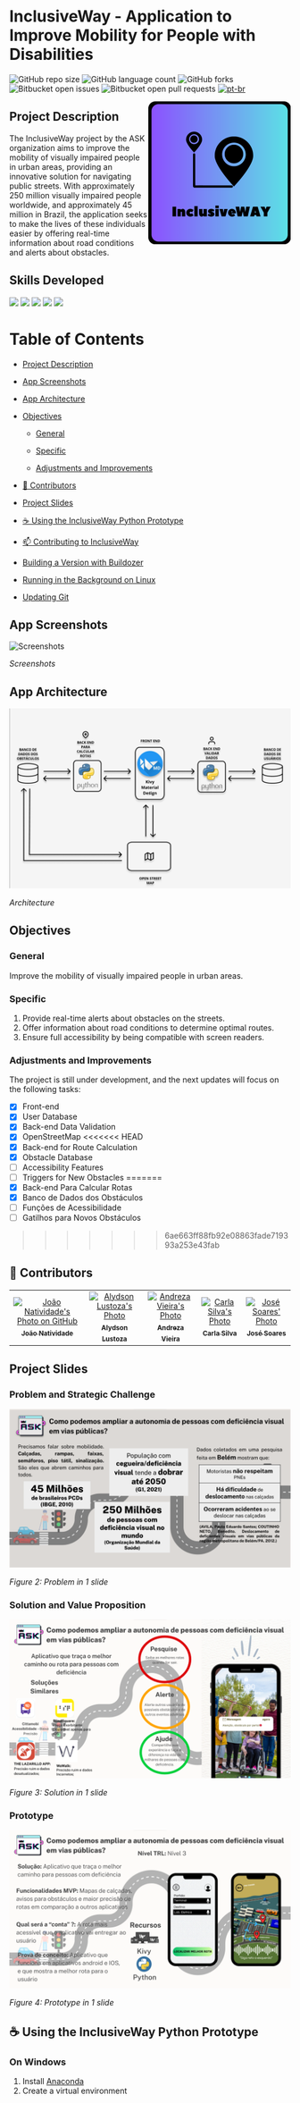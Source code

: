 # InclusiveWay - Application to Improve Mobility for People with Disabilities

![GitHub repo size](https://img.shields.io/github/repo-size/joaosnet/ask?style=for-the-badge)
![GitHub language count](https://img.shields.io/github/languages/count/joaosnet/ask?style=for-the-badge)
![GitHub forks](https://img.shields.io/github/forks/joaosnet/ask?style=for-the-badge)
![Bitbucket open issues](https://img.shields.io/bitbucket/issues/joaosnet/ask?style=for-the-badge)
![Bitbucket open pull requests](https://img.shields.io/bitbucket/pr-raw/joaosnet/ask?style=for-the-badge)
[![pt-br](https://img.shields.io/badge/lang-pt--br-green.svg)](https://github.com/joaosnet/ask/blob/master/README.pt-br.md)

<img align="right" height="256" src="https://github.com/joaosnet/ask/blob/main/images/1_APP.png"/>

## Project Description

The InclusiveWay project by the ASK organization aims to improve the mobility of visually impaired people in urban areas, providing an innovative solution for navigating public streets. With approximately 250 million visually impaired people worldwide, and approximately 45 million in Brazil, the application seeks to make the lives of these individuals easier by offering real-time information about road conditions and alerts about obstacles.

## Skills Developed
<img src="https://img.shields.io/badge/Python-3776AB?style=for-the-badge&logo=python&logoColor=white" /> <img src="https://img.shields.io/badge/Redis-D9281A?style=for-the-badge&logo=redis&logoColor=white" /> <img src="https://img.shields.io/badge/Firebase-F29D0C?style=for-the-badge&logo=firebase&logoColor=white" /> <img src="https://img.shields.io/badge/Amazon_AWS-232F3E?style=for-the-badge&logo=amazon-aws&logoColor=white" /> <img src="https://img.shields.io/badge/Anaconda-%2344A833.svg?style=for-the-badge&logo=anaconda&logoColor=white" />

# Table of Contents

* [Project Description](#project-description)

* [App Screenshots](#app-screenshots)

* [App Architecture](#app-architecture)

* [Objectives](#objectives)

    * [General](#general)

    * [Specific](#specific)

    * [Adjustments and Improvements](#adjustments-and-improvements)

* [🤝 Contributors](#-contributors)

* [Project Slides](#project-slides)

* [☕ Using the InclusiveWay Python Prototype](#-using-the-inclusiveway-python-prototype)

* [📫 Contributing to InclusiveWay](#-contributing-to-inclusiveway)

* [Building a Version with Buildozer](#building-a-version-with-buildozer)

* [Running in the Background on Linux](#running-in-the-background-on-linux)

* [Updating Git](#updating-git)


## App Screenshots
![Screenshots](/images/Telas.gif)

_Screenshots_

## App Architecture
![Architecture](/images/arquitetura.png)

_Architecture_

## Objectives

### General

Improve the mobility of visually impaired people in urban areas.

### Specific

1. Provide real-time alerts about obstacles on the streets.
2. Offer information about road conditions to determine optimal routes.
3. Ensure full accessibility by being compatible with screen readers.

### Adjustments and Improvements

The project is still under development, and the next updates will focus on the following tasks:

- [x] Front-end
- [x] User Database
- [x] Back-end Data Validation
- [x] OpenStreetMap
<<<<<<< HEAD
- [x] Back-end for Route Calculation
- [x] Obstacle Database
- [ ] Accessibility Features
- [ ] Triggers for New Obstacles
=======
- [x] Back-end Para Calcular Rotas
- [x] Banco de Dados dos Obstáculos
- [ ] Funções de Acessibilidade
- [ ] Gatilhos para Novos Obstáculos
>>>>>>> 6ae663ff88fb92e08863fade719393a253e43fab


## 🤝 Contributors

<table>
    <tr>
        <td align="center">
            <a href="https://www.instagram.com/jaonativi/" title="Project Manager Backend Developer">
                <img src="https://avatars.githubusercontent.com/u/87316339?v=4" width="100px;" alt="João Natividade's Photo on GitHub"/><br>
                <sub>
                    <b>João Natividade</b>
                </sub>
            </a>
        </td>
        <td align="center">
            <a href="https://www.instagram.com/aly_lustoza/" title="QA Tester Market Analyst">
                <img src="https://instagram.fbel1-1.fna.fbcdn.net/v/t51.2885-19/274501676_537691970910933_7250418063848294931_n.jpg?stp=dst-jpg_s150x150&_nc_ht=instagram.fbel1-1.fna.fbcdn.net&_nc_cat=109&_nc_ohc=ACApVBikdNoAX_Nd-z2&edm=ACWDqb8BAAAA&ccb=7-5&oh=00_AfDqicJsk8zjq8bXqvL38hbjF8K83bzzIqWNVcpTFrIBoQ&oe=65605C0E&_nc_sid=ee9879" width="100px;" alt="Alydson Lustoza's Photo"/><br>
                <sub>
                    <b>Alydson Lustoza</b>
                </sub>
            </a>
        </td>
        <td align="center">
            <a href="https://www.instagram.com/dreza.vieira/" title="UI/UX Designer">
                <img src="https://instagram.fbel1-1.fna.fbcdn.net/v/t51.2885-19/373413865_685167606813132_7130571256974862269_n.jpg?stp=dst-jpg_s150x150&_nc_ht=instagram.fbel1-1.fna.fbcdn.net&_nc_cat=100&_nc_ohc=-NtTXh9fTrgAX8a1o9w&edm=ACWDqb8BAAAA&ccb=7-5&oh=00_AfCzhnv2Jx2ioCOx0yPV2K_08KW-JKR9opNrskSIHDIyIg&oe=6560334B&_nc_sid=ee9879" width="100px;" alt="Andreza Vieira's Photo"/><br>
                <sub>
                    <b>Andreza Vieira</b>
                </sub>
            </a>
        </td>
                <td align="center">
            <a href="https://www.instagram.com/c.j_silva/" title="UX Designer Backend Developer">
                <img src="https://instagram.fbel1-1.fna.fbcdn.net/v/t51.2885-19/361771304_833908247939807_9019221283482484802_n.jpg?stp=dst-jpg_s150x150&_nc_ht=instagram.fbel1-1.fna.fbcdn.net&_nc_cat=111&_nc_ohc=3QzOmdN5IJgAX-3DH59&edm=ACWDqb8BAAAA&ccb=7-5&oh=00_AfCdANs4lzWpoaEoAihOl_H-kYdiIQ3QYA4oGHJwyK29bg&oe=655F5B32&_nc_sid=ee9879" width="100px;" alt="Carla Silva's Photo"/><br>
                <sub>
                    <b>Carla Silva</b>
                </sub>
            </a>
        </td>
        <td align="center">
            <a href="https://www.instagram.com/tms.jpeg/" title="UI Designer Marketing Specialist">
                <img src="https://instagram.fbel1-1.fna.fbcdn.net/v/t51.2885-19/300225876_600418448208671_8750170704882872093_n.jpg?stp=dst-jpg_s150x150&_nc_ht=instagram.fbel1-1.fna.fbcdn.net&_nc_cat=111&_nc_ohc=vPMqdVMSlsQAX8ZyRc5&edm=ACWDqb8BAAAA&ccb=7-5&oh=00_AfBX2xpFXKaSbRKpKrM-pOCOjcBunH4pezgOZXbeX5XhGw&oe=656099CB&_nc_sid=ee9879" width="100px;" alt="José Soares' Photo"/><br>
                <sub>
                    <b>José Soares</b>
                </sub>
            </a>
        </td>
    </tr>
</table>


## Project Slides

### Problem and Strategic Challenge

![Problem](/images/problema.png)

_Figure 2: Problem in 1 slide_

### Solution and Value Proposition

![Solution](/images/solucao.png)

_Figure 3: Solution in 1 slide_

### Prototype

![Prototype](/images/prototipo.png)

_Figure 4: Prototype in 1 slide_

## ☕ Using the InclusiveWay Python Prototype

### On Windows
1. Install [Anaconda](https://docs.anaconda.com/free/anaconda/install/windows.html)
2. Create a virtual environment
